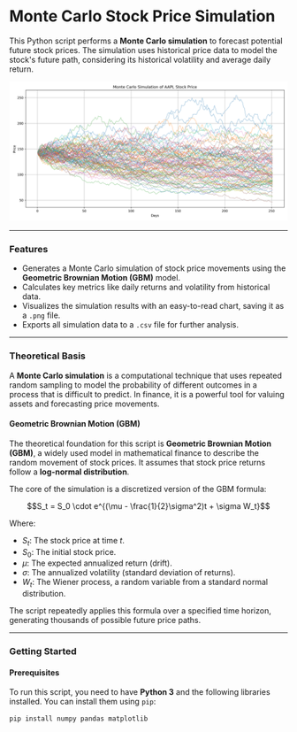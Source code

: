 # Monte Carlo Stock Price Simulation

This Python script performs a **Monte Carlo simulation** to forecast potential future stock prices. The simulation uses historical price data to model the stock's future path, considering its historical volatility and average daily return.

![Monte Carlo Simulation of Stock Price](monte_carlo_simulation.png)

***

### Features

-   Generates a Monte Carlo simulation of stock price movements using the **Geometric Brownian Motion (GBM)** model.
-   Calculates key metrics like daily returns and volatility from historical data.
-   Visualizes the simulation results with an easy-to-read chart, saving it as a `.png` file.
-   Exports all simulation data to a `.csv` file for further analysis.

***

### Theoretical Basis

A **Monte Carlo simulation** is a computational technique that uses repeated random sampling to model the probability of different outcomes in a process that is difficult to predict. In finance, it is a powerful tool for valuing assets and forecasting price movements.

#### Geometric Brownian Motion (GBM)

The theoretical foundation for this script is **Geometric Brownian Motion (GBM)**, a widely used model in mathematical finance to describe the random movement of stock prices. It assumes that stock price returns follow a **log-normal distribution**.

The core of the simulation is a discretized version of the GBM formula:

$$S_t = S_0 \cdot e^{(\mu - \frac{1}{2}\sigma^2)t + \sigma W_t}$$

Where:
* $S_t$: The stock price at time $t$.
* $S_0$: The initial stock price.
* $\mu$: The expected annualized return (drift).
* $\sigma$: The annualized volatility (standard deviation of returns).
* $W_t$: The Wiener process, a random variable from a standard normal distribution.

The script repeatedly applies this formula over a specified time horizon, generating thousands of possible future price paths.

***

### Getting Started

#### Prerequisites

To run this script, you need to have **Python 3** and the following libraries installed. You can install them using `pip`:

```bash
pip install numpy pandas matplotlib
